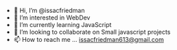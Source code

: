- 👋 Hi, I’m @issacfriedman
- 👀 I’m interested in WebDev
- 🌱 I’m currently learning JavaScript
- 💞️ I’m looking to collaborate on Small javascript projects
- 📫 How to reach me ... issacfriedman613@gmail.com

<!---
issacfriedman/issacfriedman is a ✨ special ✨ repository because its `README.md` (this file) appears on your GitHub profile.
You can click the Preview link to take a look at your changes.
--->
